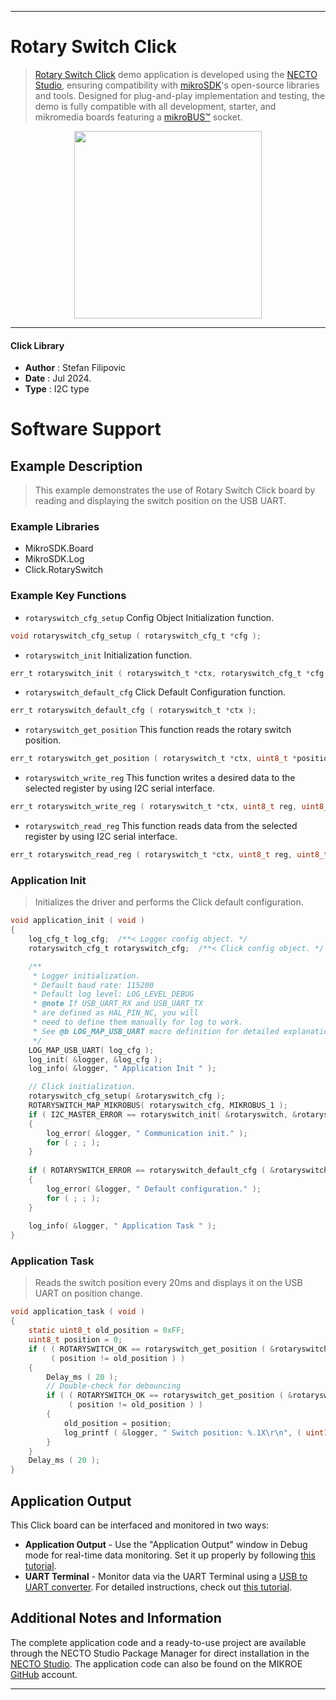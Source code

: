 
---
# Rotary Switch Click

> [Rotary Switch Click](https://www.mikroe.com/?pid_product=MIKROE-6332) demo application is developed using
the [NECTO Studio](https://www.mikroe.com/necto), ensuring compatibility with [mikroSDK](https://www.mikroe.com/mikrosdk)'s
open-source libraries and tools. Designed for plug-and-play implementation and testing, the demo is fully compatible with
all development, starter, and mikromedia boards featuring a [mikroBUS&trade;](https://www.mikroe.com/mikrobus) socket.

<p align="center">
  <img src="https://www.mikroe.com/?pid_product=MIKROE-6332&image=1" height=300px>
</p>

---

#### Click Library

- **Author**        : Stefan Filipovic
- **Date**          : Jul 2024.
- **Type**          : I2C type

# Software Support

## Example Description

> This example demonstrates the use of Rotary Switch Click board by reading and displaying the switch position on the USB UART.

### Example Libraries

- MikroSDK.Board
- MikroSDK.Log
- Click.RotarySwitch

### Example Key Functions

- `rotaryswitch_cfg_setup` Config Object Initialization function.
```c
void rotaryswitch_cfg_setup ( rotaryswitch_cfg_t *cfg );
```

- `rotaryswitch_init` Initialization function.
```c
err_t rotaryswitch_init ( rotaryswitch_t *ctx, rotaryswitch_cfg_t *cfg );
```

- `rotaryswitch_default_cfg` Click Default Configuration function.
```c
err_t rotaryswitch_default_cfg ( rotaryswitch_t *ctx );
```

- `rotaryswitch_get_position` This function reads the rotary switch position.
```c
err_t rotaryswitch_get_position ( rotaryswitch_t *ctx, uint8_t *position );
```

- `rotaryswitch_write_reg` This function writes a desired data to the selected register by using I2C serial interface.
```c
err_t rotaryswitch_write_reg ( rotaryswitch_t *ctx, uint8_t reg, uint8_t data_in );
```

- `rotaryswitch_read_reg` This function reads data from the selected register by using I2C serial interface.
```c
err_t rotaryswitch_read_reg ( rotaryswitch_t *ctx, uint8_t reg, uint8_t *data_out );
```

### Application Init

> Initializes the driver and performs the Click default configuration.

```c
void application_init ( void )
{
    log_cfg_t log_cfg;  /**< Logger config object. */
    rotaryswitch_cfg_t rotaryswitch_cfg;  /**< Click config object. */

    /** 
     * Logger initialization.
     * Default baud rate: 115200
     * Default log level: LOG_LEVEL_DEBUG
     * @note If USB_UART_RX and USB_UART_TX 
     * are defined as HAL_PIN_NC, you will 
     * need to define them manually for log to work. 
     * See @b LOG_MAP_USB_UART macro definition for detailed explanation.
     */
    LOG_MAP_USB_UART( log_cfg );
    log_init( &logger, &log_cfg );
    log_info( &logger, " Application Init " );

    // Click initialization.
    rotaryswitch_cfg_setup( &rotaryswitch_cfg );
    ROTARYSWITCH_MAP_MIKROBUS( rotaryswitch_cfg, MIKROBUS_1 );
    if ( I2C_MASTER_ERROR == rotaryswitch_init( &rotaryswitch, &rotaryswitch_cfg ) ) 
    {
        log_error( &logger, " Communication init." );
        for ( ; ; );
    }
    
    if ( ROTARYSWITCH_ERROR == rotaryswitch_default_cfg ( &rotaryswitch ) )
    {
        log_error( &logger, " Default configuration." );
        for ( ; ; );
    }
    
    log_info( &logger, " Application Task " );
}
```

### Application Task

> Reads the switch position every 20ms and displays it on the USB UART on position change.

```c
void application_task ( void )
{
    static uint8_t old_position = 0xFF;
    uint8_t position = 0;
    if ( ( ROTARYSWITCH_OK == rotaryswitch_get_position ( &rotaryswitch, &position ) ) && 
         ( position != old_position ) )
    {
        Delay_ms ( 20 );
        // Double-check for debouncing
        if ( ( ROTARYSWITCH_OK == rotaryswitch_get_position ( &rotaryswitch, &position ) ) && 
             ( position != old_position ) )
        {
            old_position = position;
            log_printf ( &logger, " Switch position: %.1X\r\n", ( uint16_t ) position );
        }
    }
    Delay_ms ( 20 );
}
```

## Application Output

This Click board can be interfaced and monitored in two ways:
- **Application Output** - Use the "Application Output" window in Debug mode for real-time data monitoring.
Set it up properly by following [this tutorial](https://www.youtube.com/watch?v=ta5yyk1Woy4).
- **UART Terminal** - Monitor data via the UART Terminal using
a [USB to UART converter](https://www.mikroe.com/click/interface/usb?interface*=uart,uart). For detailed instructions,
check out [this tutorial](https://help.mikroe.com/necto/v2/Getting%20Started/Tools/UARTTerminalTool).

## Additional Notes and Information

The complete application code and a ready-to-use project are available through the NECTO Studio Package Manager for 
direct installation in the [NECTO Studio](https://www.mikroe.com/necto). The application code can also be found on
the MIKROE [GitHub](https://github.com/MikroElektronika/mikrosdk_click_v2) account.

---
